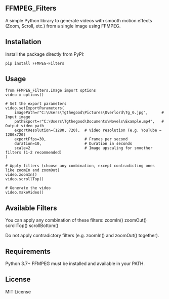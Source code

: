 ## FFMPEG_Filters

A simple Python library to generate videos with smooth motion effects (Zoom, Scroll, etc.) from a single image using FFMPEG.

## Installation

Install the package directly from PyPI:

```
pip install FFMPEG-Filters
```


## Usage
```
from FFMPEG_Filters.Image import options
video = options()

# Set the export parameters
video.setExportParameters(
    imagePath=r"C:\Users\Tgthegood\Pictures\Overlord\Tg_0.jpg",      # Input image
    pathExport=r"C:\Users\Tgthegood\Documents\Novels\Example.mp4",   # Output video path
    exportResolution=(1280, 720),  # Video resolution (e.g. YouTube = 1280x720)
    exportFfps=30,                 # Frames per second
    duration=10,                   # Duration in seconds
    scale=2                        # Image upscaling for smoother filters (1-2 recommended)
)

# Apply filters (choose any combination, except contradicting ones like zoomIn and zoomOut)
video.zoomIn()
video.scrollTop()

# Generate the video
video.makeVideo()

```

## Available Filters
You can apply any combination of these filters:
zoomIn()
zoomOut()
scrollTop()
scrollBottom()

Do not apply contradictory filters (e.g. zoomIn() and zoomOut() together).


## Requirements
Python 3.7+
FFMPEG must be installed and available in your PATH.

## License
MIT License
